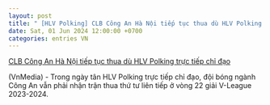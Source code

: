 ```yaml
---
layout: post
title: " [HLV Polking] CLB Công An Hà Nội tiếp tục thua dù HLV Polking trực tiếp chỉ đạo"
date: Sat, 01 Jun 2024 12:00:00 +0700
categories: entries VN
---
```

[CLB Công An Hà Nội tiếp tục thua dù HLV Polking trực tiếp chỉ đạo](https://vnmedia.vn/giai-tri-so/202405/clb-cong-an-ha-noi-tiep-tuc-thua-du-hlv-polking-truc-tiep-chi-dao-55a2107/)

(VnMedia) - Trong ngày tân HLV Polking trực tiếp chỉ đạo, đội bóng ngành Công An vẫn phải nhận trận thua thứ tư liên tiếp ở vòng 22 giải V-League 2023-2024.

